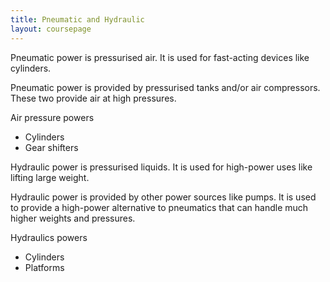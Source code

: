 ```yaml
---
title: Pneumatic and Hydraulic
layout: coursepage
---
```


Pneumatic power is pressurised air. It is used for fast-acting devices like cylinders.

Pneumatic power is provided by pressurised tanks and/or air compressors. These two provide air at high pressures.

Air pressure powers

- Cylinders
- Gear shifters

Hydraulic power is pressurised liquids. It is used for high-power uses like lifting large weight.

Hydraulic power is provided by other power sources like pumps. It is used to provide a high-power alternative to pneumatics that can handle much higher weights and pressures.

Hydraulics powers

- Cylinders
- Platforms
